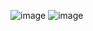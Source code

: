 ![image](https://user-images.githubusercontent.com/58285947/232516237-8b99ee91-12ad-41e3-aa07-1bb61e70e7ff.png)
![image](https://user-images.githubusercontent.com/58285947/232516281-54acbb15-1779-4f63-89a9-2d871795bebe.png)
